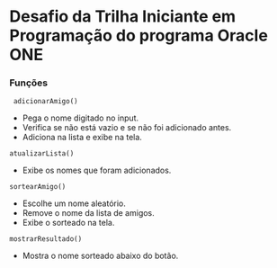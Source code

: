 # Desafio da Trilha Iniciante em Programação do programa Oracle ONE #
### Funções ###
`` adicionarAmigo()``
- Pega o nome digitado no input.
- Verifica se não está vazio e se não foi adicionado antes.
- Adiciona na lista e exibe na tela.

``atualizarLista()``
- Exibe os nomes que foram adicionados.

``sortearAmigo()``
- Escolhe um nome aleatório.
- Remove o nome da lista de amigos.
- Exibe o sorteado na tela.

``mostrarResultado()``
- Mostra o nome sorteado abaixo do botão.
